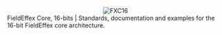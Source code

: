 <div align="center">
    <img src="/Repository/Assets/FxC16_DarkLogoText.svg" alt="FXC16" />
</div>
FieldEffex Core, 16-bits | Standards, documentation and examples for the 16-bit FieldEffex core architecture.
